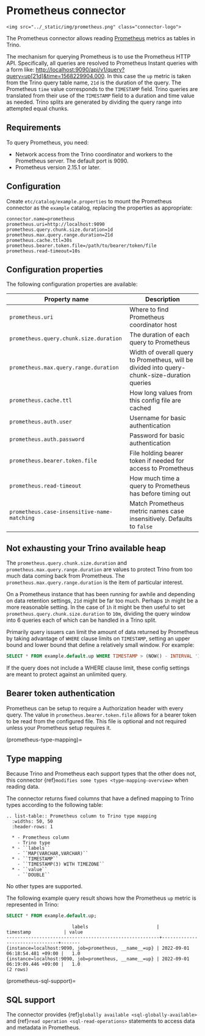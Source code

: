 # Prometheus connector

```{raw} html
<img src="../_static/img/prometheus.png" class="connector-logo">
```

The Prometheus connector allows reading
[Prometheus](https://prometheus.io/)
metrics as tables in Trino.

The mechanism for querying Prometheus is to use the Prometheus HTTP API. Specifically, all queries are resolved to Prometheus Instant queries
with a form like: <http://localhost:9090/api/v1/query?query=up[21d]&time=1568229904.000>.
In this case the `up` metric is taken from the Trino query table name, `21d` is the duration of the query. The Prometheus `time` value
corresponds to the `TIMESTAMP` field. Trino queries are translated from their use of the `TIMESTAMP` field to a duration and time value
as needed. Trino splits are generated by dividing the query range into attempted equal chunks.

## Requirements

To query Prometheus, you need:

- Network access from the Trino coordinator and workers to the Prometheus
  server. The default port is 9090.
- Prometheus version 2.15.1 or later.

## Configuration

Create `etc/catalog/example.properties` to mount the Prometheus connector as
the `example` catalog, replacing the properties as appropriate:

```text
connector.name=prometheus
prometheus.uri=http://localhost:9090
prometheus.query.chunk.size.duration=1d
prometheus.max.query.range.duration=21d
prometheus.cache.ttl=30s
prometheus.bearer.token.file=/path/to/bearer/token/file
prometheus.read-timeout=10s
```

## Configuration properties

The following configuration properties are available:

| Property name                               | Description                                                                                  |
| ------------------------------------------- | -------------------------------------------------------------------------------------------- |
| `prometheus.uri`                            | Where to find Prometheus coordinator host                                                    |
| `prometheus.query.chunk.size.duration`      | The duration of each query to Prometheus                                                     |
| `prometheus.max.query.range.duration`       | Width of overall query to Prometheus, will be divided into query-chunk-size-duration queries |
| `prometheus.cache.ttl`                      | How long values from this config file are cached                                             |
| `prometheus.auth.user`                      | Username for basic authentication                                                            |
| `prometheus.auth.password`                  | Password for basic authentication                                                            |
| `prometheus.bearer.token.file`              | File holding bearer token if needed for access to Prometheus                                 |
| `prometheus.read-timeout`                   | How much time a query to Prometheus has before timing out                                    |
| `prometheus.case-insensitive-name-matching` | Match Prometheus metric names case insensitively. Defaults to `false`                        |

## Not exhausting your Trino available heap

The `prometheus.query.chunk.size.duration` and `prometheus.max.query.range.duration` are values to protect Trino from
too much data coming back from Prometheus. The `prometheus.max.query.range.duration` is the item of
particular interest.

On a Prometheus instance that has been running for awhile and depending
on data retention settings, `21d` might be far too much. Perhaps `1h` might be a more reasonable setting.
In the case of `1h` it might be then useful to set `prometheus.query.chunk.size.duration` to `10m`, dividing the
query window into 6 queries each of which can be handled in a Trino split.

Primarily query issuers can limit the amount of data returned by Prometheus by taking
advantage of `WHERE` clause limits on `TIMESTAMP`, setting an upper bound and lower bound that define
a relatively small window. For example:

```sql
SELECT * FROM example.default.up WHERE TIMESTAMP > (NOW() - INTERVAL '10' second);
```

If the query does not include a WHERE clause limit, these config
settings are meant to protect against an unlimited query.

## Bearer token authentication

Prometheus can be setup to require a Authorization header with every query. The value in
`prometheus.bearer.token.file` allows for a bearer token to be read from the configured file. This file
is optional and not required unless your Prometheus setup requires it.

(prometheus-type-mapping)=

## Type mapping

Because Trino and Prometheus each support types that the other does not, this
connector {ref}`modifies some types <type-mapping-overview>` when reading data.

The connector returns fixed columns that have a defined mapping to Trino types
according to the following table:

```{eval-rst}
.. list-table:: Prometheus column to Trino type mapping
  :widths: 50, 50
  :header-rows: 1

  * - Prometheus column
    - Trino type
  * - ``labels``
    - ``MAP(VARCHAR,VARCHAR)``
  * - ``TIMESTAMP``
    - ``TIMESTAMP(3) WITH TIMEZONE``
  * - ``value``
    - ``DOUBLE``
```

No other types are supported.

The following example query result shows how the Prometheus `up` metric is
represented in Trino:

```sql
SELECT * FROM example.default.up;
```

```text
                        labels                         |           timestamp            | value
--------------------------------------------------------+--------------------------------+-------
{instance=localhost:9090, job=prometheus, __name__=up} | 2022-09-01 06:18:54.481 +09:00 |   1.0
{instance=localhost:9090, job=prometheus, __name__=up} | 2022-09-01 06:19:09.446 +09:00 |   1.0
(2 rows)
```

(prometheus-sql-support)=

## SQL support

The connector provides {ref}`globally available <sql-globally-available>` and
{ref}`read operation <sql-read-operations>` statements to access data and
metadata in Prometheus.
